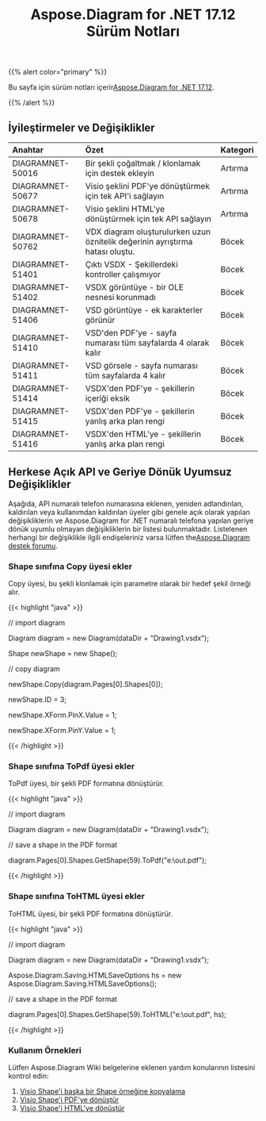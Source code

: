﻿---
title: Aspose.Diagram for .NET 17.12 Sürüm Notları
type: docs
weight: 10
url: /tr/net/aspose-diagram-for-net-17-12-release-notes/
---
{{% alert color="primary" %}} 

 Bu sayfa için sürüm notları içerir[Aspose.Diagram for .NET 17.12](https://www.nuget.org/packages/Aspose.Diagram/17.12.0).

{{% /alert %}} 
## **İyileştirmeler ve Değişiklikler**

|**Anahtar**|**Özet**|**Kategori**|
|:- |:- |:- |
|DIAGRAMNET-50016|Bir şekli çoğaltmak / klonlamak için destek ekleyin|Artırma|
|DIAGRAMNET-50677|Visio şeklini PDF'ye dönüştürmek için tek API'i sağlayın|Artırma|
|DIAGRAMNET-50678|Visio şeklini HTML'ye dönüştürmek için tek API sağlayın|Artırma|
|DIAGRAMNET-50762|VDX diagram oluşturulurken uzun öznitelik değerinin ayrıştırma hatası oluştu.|Böcek|
|DIAGRAMNET-51401|Çıktı VSDX - Şekillerdeki kontroller çalışmıyor|Böcek|
|DIAGRAMNET-51402|VSDX görüntüye - bir OLE nesnesi korunmadı|Böcek|
|DIAGRAMNET-51406|VSD görüntüye - ek karakterler görünür|Böcek|
|DIAGRAMNET-51410|VSD'den PDF'ye - sayfa numarası tüm sayfalarda 4 olarak kalır|Böcek|
|DIAGRAMNET-51411|VSD görsele - sayfa numarası tüm sayfalarda 4 kalır|Böcek|
|DIAGRAMNET-51414|VSDX'den PDF'ye - şekillerin içeriği eksik|Böcek|
|DIAGRAMNET-51415|VSDX'den PDF'ye - şekillerin yanlış arka plan rengi|Böcek|
|DIAGRAMNET-51416|VSDX'den HTML'ye - şekillerin yanlış arka plan rengi|Böcek|
## **Herkese Açık API ve Geriye Dönük Uyumsuz Değişiklikler**
Aşağıda, API numaralı telefon numarasına eklenen, yeniden adlandırılan, kaldırılan veya kullanımdan kaldırılan üyeler gibi genele açık olarak yapılan değişikliklerin ve Aspose.Diagram for .NET numaralı telefona yapılan geriye dönük uyumlu olmayan değişikliklerin bir listesi bulunmaktadır. Listelenen herhangi bir değişiklikle ilgili endişeleriniz varsa lütfen the[Aspose.Diagram destek forumu](https://forum.aspose.com/c/diagram/17).
### **Shape sınıfına Copy üyesi ekler**
Copy üyesi, bu şekli klonlamak için parametre olarak bir hedef şekil örneği alır.

{{< highlight "java" >}}

 // import diagram

Diagram diagram = new Diagram(dataDir + "Drawing1.vsdx");

Shape newShape = new Shape();

// copy diagram

newShape.Copy(diagram.Pages[0].Shapes[0]);

newShape.ID = 3;

newShape.XForm.PinX.Value = 1;

newShape.XForm.PinY.Value = 1;

{{< /highlight >}}
### **Shape sınıfına ToPdf üyesi ekler**
ToPdf üyesi, bir şekli PDF formatına dönüştürür.

{{< highlight "java" >}}

 // import diagram

Diagram diagram = new Diagram(dataDir + "Drawing1.vsdx");

// save a shape in the PDF format

diagram.Pages[0].Shapes.GetShape(59).ToPdf("e:\\out.pdf");

{{< /highlight >}}
### **Shape sınıfına ToHTML üyesi ekler**
ToHTML üyesi, bir şekli PDF formatına dönüştürür.

{{< highlight "java" >}}

 // import diagram

Diagram diagram = new Diagram(dataDir + "Drawing1.vsdx");

Aspose.Diagram.Saving.HTMLSaveOptions hs = new Aspose.Diagram.Saving.HTMLSaveOptions();

// save a shape in the PDF format

diagram.Pages[0].Shapes.GetShape(59).ToHTML("e:\\out.pdf", hs);

{{< /highlight >}}
### **Kullanım Örnekleri**
Lütfen Aspose.Diagram Wiki belgelerine eklenen yardım konularının listesini kontrol edin:

1. [Visio Shape'i başka bir Shape örneğine kopyalama](/diagram/tr/net/add-2c-retrieve-2c-copy-and-read-visio-shape-data-html/#add-retrieve-copyandreadvisioshapedata-copyavisioshapetoanothershapeinstance)
1. [Visio Shape'i PDF'ye dönüştür](https://docs.aspose.com/diagram/net/convert-a-visio-shape-to-pdf/)
1. [Visio Shape'i HTML'ye dönüştür](https://docs.aspose.com/diagram/net/convert-a-visio-shape-to-html/)
